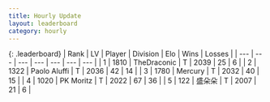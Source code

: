 ```yaml
---
title: Hourly Update
layout: leaderboard
category: hourly
---
```


{: .leaderboard}
| Rank | LV | Player | Division | Elo | Wins | Losses |
| --- | --- | --- | --- | --- | --- | --- |
| <span data-change="1">1</span> | 1810 | <span title="ID: 544310">TheDraconic</span> | T | <span data-change="1">2039</span> | <span data-change="2">25</span> | <span data-change="1">6</span> |
| <span data-change="1">2</span> | 1322 | <span title="ID: 512212">Paolo Aluffi</span> | T | <span data-change="0">2036</span> | <span data-change="0">42</span> | <span data-change="0">14</span> |
| <span data-change="-2">3</span> | 1780 | <span title="ID: 692745">Mercury</span> | T | <span data-change="-24">2032</span> | <span data-change="0">40</span> | <span data-change="2">15</span> |
| <span data-change="0">4</span> | 1020 | <span title="ID: 427478">PK Moritz</span> | T | <span data-change="0">2022</span> | <span data-change="0">67</span> | <span data-change="0">36</span> |
| <span data-change="0">5</span> | 122 | <span title="ID: 770807">盛朵朵</span> | T | <span data-change="0">2007</span> | <span data-change="0">21</span> | <span data-change="0">6</span> |